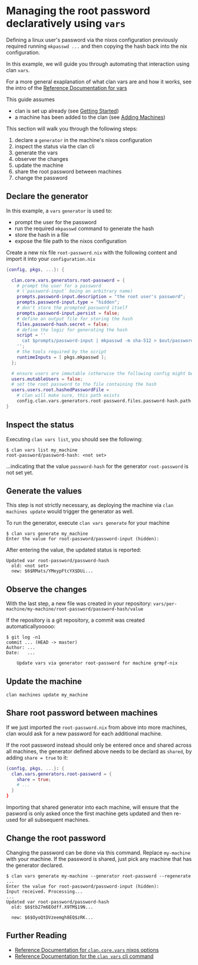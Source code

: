 # Managing the root password declaratively using `vars`

Defining a linux user's password via the nixos configuration previously required running `mkpasswd ...` and then copying the hash back into the nix configuration.

In this example, we will guide you through automating that interaction using clan `vars`.

For a more general exaplanation of what clan vars are and how it works, see the intro of the [Reference Documentation for vars](https://docs.clan.lol/reference/clan-core/vars/)

This guide assumes
- clan is set up already (see [Getting Started](../getting-started/index.md))
- a machine has been added to the clan (see [Adding Machines](./adding-machines.md))

This section will walk you through the following steps:
1. declare a `generator` in the machine's nixos configuration
1. inspect the status via the clan cli
1. generate the vars
1. observer the changes
1. update the machine
1. share the root password between machines
1. change the password

## Declare the generator

In this example, a `vars` `generator` is used to:
- prompt the user for the password
- run the required `mkpasswd` command to generate the hash
- store the hash in a file
- expose the file path to the nixos configuration

Create a new nix file `root-password.nix` with the following content and import it into your `configuration.nix`
```nix
{config, pkgs, ...}: {

  clan.core.vars.generators.root-password = {
    # prompt the user for a password
    # (`password-input` being an arbitrary name)
    prompts.password-input.description = "the root user's password";
    prompts.password-input.type = "hidden";
    # don't store the prompted password itself
    prompts.password-input.persist = false;
    # define an output file for storing the hash
    files.password-hash.secret = false;
    # define the logic for generating the hash
    script = ''
      cat $prompts/password-input | mkpasswd -m sha-512 > $out/password-hash
    '';
    # the tools required by the script
    runtimeInputs = [ pkgs.mkpasswd ];
  };

  # ensure users are immutable (otherwise the following config might be ignored)
  users.mutableUsers = false;
  # set the root password to the file containing the hash
  users.users.root.hashedPasswordFile =
    # clan will make sure, this path exists
    config.clan.vars.generators.root-password.files.password-hash.path;
}
```

## Inspect the status

Executing `clan vars list`, you should see the following:
```shellSession
$ clan vars list my_machine
root-password/password-hash: <not set>
```

...indicating that the value `password-hash` for the generator `root-password` is not set yet.

## Generate the values

This step is not strictly necessary, as deploying the machine via `clan machines update` would trigger the generator as well.

To run the generator, execute `clan vars generate` for your machine
```shellSession
$ clan vars generate my_machine
Enter the value for root-password/password-input (hidden):
```

After entering the value, the updated status is reported:
```shellSession
Updated var root-password/password-hash
  old: <not set>
  new: $6$RMats/YMeypFtcYX$DUi...
```

## Observe the changes

With the last step, a new file was created in your repository:
`vars/per-machine/my-machine/root-password/password-hash/value`

If the repository is a git repository, a commit was created automaticallyooooo:
```shellSession
$ git log -n1
commit ... (HEAD -> master)
Author: ...
Date:   ...

    Update vars via generator root-password for machine grmpf-nix
```

## Update the machine

```shell
clan machines update my_machine
```

## Share root password between machines

If we just imported the `root-password.nix` from above into more machines, clan would ask for a new password for each additional machine.

If the root password instead should only be entered once and shared across all machines, the generator defined above needs to be declard as `shared`, by adding `share = true` to it:
```nix
{config, pkgs, ...}: {
  clan.vars.generators.root-password = {
    share = true;
    # ...
  }
}
```

Importing that shared generator into each machine, will ensure that the pasword is only asked once the first machine gets updated and then re-used for all subsequent machines.

## Change the root password

Changing the password can be done via this command.
Replace `my-machine` with your machine.
If the password is shared, just pick any machine that has the generator declared.

```shellSession
$ clan vars generate my-machine --generator root-password --regenerate
...
Enter the value for root-password/password-input (hidden):
Input received. Processing...
...
Updated var root-password/password-hash
  old: $6$tb27m6EOdff.X9TM$19N...

  new: $6$OyoQtDVzeemgh8EQ$zRK...
```


## Further Reading

- [Reference Documentation for `clan.core.vars` nixos options](../reference/clan-core/vars.md)
- [Reference Documentation for the `clan vars` cli command](../reference/cli/vars.md)
